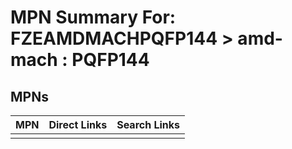 



# MPN Summary For: FZEAMDMACHPQFP144 > amd-mach : PQFP144

## MPNs
  

|MPN|Direct Links|Search Links|
| :--- | :--- | :--- |
||||

